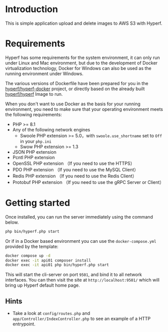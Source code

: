 # Introduction

This is simple application upload and delete images to AWS S3 with Hyperf.

# Requirements

Hyperf has some requirements for the system environment, it can only run under Linux and Mac environment, but due to the development of Docker virtualization technology, Docker for Windows can also be used as the running environment under Windows.

The various versions of Dockerfile have been prepared for you in the [hyperf/hyperf-docker](https://github.com/hyperf/hyperf-docker) project, or directly based on the already built [hyperf/hyperf](https://hub.docker.com/r/hyperf/hyperf) Image to run.

When you don't want to use Docker as the basis for your running environment, you need to make sure that your operating environment meets the following requirements:  

 - PHP >= 8.1
 - Any of the following network engines
   - Swoole PHP extension >= 5.0，with `swoole.use_shortname` set to `Off` in your `php.ini`
   - Swow PHP extension >= 1.3
 - JSON PHP extension
 - Pcntl PHP extension
 - OpenSSL PHP extension （If you need to use the HTTPS）
 - PDO PHP extension （If you need to use the MySQL Client）
 - Redis PHP extension （If you need to use the Redis Client）
 - Protobuf PHP extension （If you need to use the gRPC Server or Client）

# Getting started

Once installed, you can run the server immediately using the command below.

```bash
php bin/hyperf.php start
```

Or if in a Docker based environment you can use the `docker-compose.yml` provided by the template:

```bash
docker compose up -d
docker exec -it api01 composer install
docker exec -it api01 php bin/hyperf.php start
```

This will start the cli-server on port `9501`, and bind it to all network interfaces. You can then visit the site at `http://localhost:9501/` which will bring up Hyperf default home page.

## Hints

- Take a look at `config/routes.php` and `app/Controller/IndexController.php` to see an example of a HTTP entrypoint.
